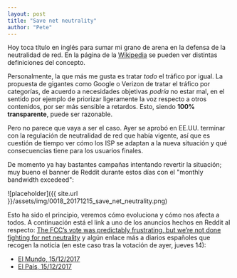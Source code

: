 ```yaml
---
layout: post
title: "Save net neutrality"
author: "Pete"
---
```


Hoy toca título en inglés para sumar mi grano de arena en la defensa de la neutralidad de red. En la página de la [Wikipedia](https://en.wikipedia.org/wiki/Net_neutrality_law) se pueden ver distintas definiciones del concepto.

Personalmente, la que más me gusta es tratar _todo_ el tráfico por igual. La propuesta de gigantes como Google o Verizon de tratar el tráfico por categorías, de acuerdo a necesidades objetivas _podría_ no estar mal, en el sentido por ejemplo de priorizar ligeramente la voz respecto a otros contenidos, por ser más sensible a retardos. Esto, siendo **100% transparente**, puede ser razonable. 

Pero no parece que vaya a ser el caso. Ayer se aprobó en EE.UU. terminar con la regulación de neutralidad de red que había vigente, así que es cuestión de tiempo ver cómo los ISP se adaptan a la nueva situación y qué consecuencias tiene para los usuarios finales.

De momento ya hay bastantes campañas intentando revertir la situación; muy bueno el banner de Reddit durante estos días con el "monthly bandwidth excedeed":

![placeholder]({{ site.url }}/assets/img/0018_20171215_save_net_neutrality.png)

Esto ha sido el principio, veremos cómo evoluciona y cómo nos afecta a todos. A continuación está el link a uno de los anuncios hechos en Reddit al respecto: [The FCC’s vote was predictably frustrating, but we’re not done fighting for net neutrality](https://www.reddit.com/r/announcements/comments/7jsyqt/the_fccs_vote_was_predictably_frustrating_but/) y algún enlace más a diarios españoles que recogen la noticia (en este caso tras la votación de ayer, jueves 14):
- [El Mundo, 15/12/2017](http://www.elmundo.es/tecnologia/2017/12/14/5a32c03d22601d4d468b45b3.html)
- [El País, 15/12/2017](https://elpais.com/internacional/2017/12/15/estados_unidos/1513311190_859712.html)
